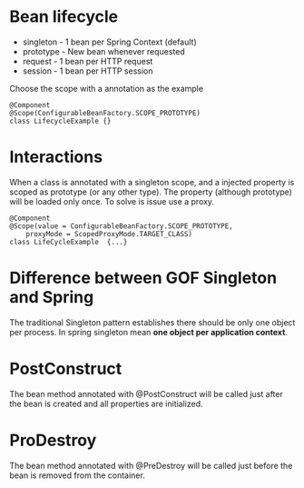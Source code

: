 # Bean lifecycle

* singleton - 1 bean per Spring Context (default)
* prototype - New bean whenever requested
* request - 1 bean per HTTP request
* session - 1 bean per HTTP session

Choose the scope with a annotation as the example 
```
@Component
@Scope(ConfigurableBeanFactory.SCOPE_PROTOTYPE)
class LifecycleExample {}
```

# Interactions

When a class is annotated with a singleton scope, and a injected property is
scoped as prototype (or any other type). The property (although prototype) will
be loaded only once. To solve is issue use a proxy.

```
@Component
@Scope(value = ConfigurableBeanFactory.SCOPE_PROTOTYPE,
    proxyMode = ScopedProxyMode.TARGET_CLASS)
class LifeCycleExample  {...}
```

# Difference between GOF Singleton and Spring

The traditional Singleton pattern establishes there should be only one object
per process. In spring singleton mean **one object per application context**.

# PostConstruct

The bean method annotated with @PostConstruct will be called just after the
bean is created and all properties are initialized.

# ProDestroy

The bean method annotated with @PreDestroy will be called just before the bean
is removed from the container.